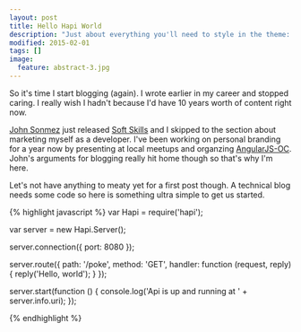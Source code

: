 ```yaml
---
layout: post
title: Hello Hapi World
description: "Just about everything you'll need to style in the theme: headings, paragraphs, blockquotes, tables, code blocks, and more."
modified: 2015-02-01
tags: []
image:
  feature: abstract-3.jpg
---
```



So it's time I start blogging (again). I wrote earlier in my career and stopped caring. I really wish I hadn't because
I'd have 10 years worth of content right now.

[John Sonmez](https://twitter.com/jsonmez) just released [Soft Skills](http://www.manning.com/sonmez/) and I skipped
to the section about marketing myself as a developer. I've been working on personal branding for a year now by presenting
at local meetups and organzing [AngularJS-OC](http://www.meetup.com/AngularJS-OC/). John's arguments for blogging really
hit home though so that's why I'm here.

Let's not have anything to meaty yet for a first post though. A technical blog needs some code so here is something ultra
simple to get us started.

{% highlight javascript %}
var Hapi = require('hapi');

var server = new Hapi.Server();

server.connection({ port: 8080 });

server.route({
    path: '/poke',
    method: 'GET',
    handler: function (request, reply) {
        reply('Hello, world');
    }
});

server.start(function () {
    console.log('Api is up and running at ' + server.info.uri);
});

{% endhighlight %}